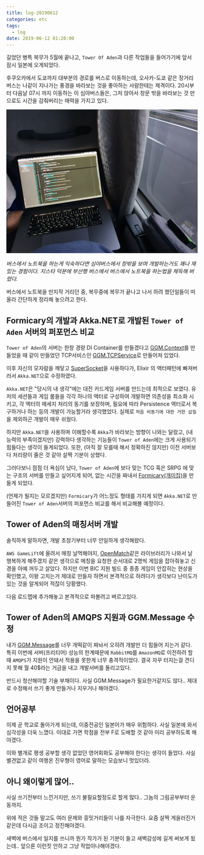 ```yaml
---
title: log-20190612
categories: etc
tags:
  - log
date: 2019-06-12 01:20:00
---
```


길었던 병특 복무가 5월에 끝나고, `Tower Of Aden`과 다른 작업들을 들어가기에 앞서 잠시 일본에 오게되었다.

후쿠오카에서 도쿄까지 대부분의 경로를 버스로 이동하는데, 오사카-도쿄 같은 장거리버스는 나같이 지나가는 풍경을 바라보는 것을 좋아하는 사람한테는 제격이다. 20시부터 다음날 07시 까지 이동하는 이 심야버스들은, 그저 앉아서 창문 밖을 바라보는 것 만으로도 시간을 감춰버리는 매력을 가지고 있다.

![버스개발](/images/coding_in_bus_00.jpeg)

*버스에서 노트북을 하는게 익숙하다면 심야버스에서 창밖을 보며 개발하는거도 꽤나 재밌는 경험이다. 지스타 덕분에 부산행 버스에서 버스에서 노트북을 하는법을 체득해 버렸다.*

버스에서 노트북을 만지작 거리던 중, 복무중에 복무가 끝나고 나서 하려 했던일들이 떠올라 간단하게 정리해 놓으려고 한다.

## Formicary의 개발과 Akka.NET로 개발된 `Tower of Aden` 서버의 퍼포먼스 비교

`Tower of Aden`의 서버는 한창 경량 DI Container를 만들겠다고 [GGM.Context](https://github.com/goodgoodmangames/GGM.Context)를 만들었을 때 같이 만들었던 TCP서비스인 [GGM.TCPService](https://github.com/GoodGoodManGames/GGM.TCPService)로 만들어져 있었다.

이후 자신의 모자람을 깨닿고 [SuperSocket](https://github.com/kerryjiang/SuperSocket)을 사용하다가, Elixir 의 액터패턴에 빠져버러서 `Akka.NET`으로 수정하였다.

`Akka.NET`은 "당시의 내 생각"에는 대전 카드게임 서버를 만드는데 최적으로 보였다. 유저의 세션들과 게임 룸들을 각각 하나의 액터로 구성하여 개발하면 의존성을 최소화 시키고, 각 액터의 메세지 처리의 동기를 보장하며, 필요에 따라 Persistence 액터로서 복구하거나 하는 등의 개발이 가능할거라 생각했었다. 실제로 `처음 비동기에 대한 거한 삽질`을 제외하곤 개발이 매우 쉬웠다.

하지만 `Akka.NET`을 사용하며 이해할수록 `Akka`가 바라보는 방향이 나와는 달랐고, (내 능력의 부족이겠지만) 강력하다 생각하는 기능들이 `Tower of Aden`에는 크게 사용되기 힘들다는 생각이 들게되었다. 또한, (아직 잘 모를때 해서 정확하진 않지만) 이전 서버보다 처리량이 줄은 것 같아 살짝 기분이 상했다.

그러다보니 점점 더 욕심이 났다, `Tower of Aden`에 보다 맞는 TCG 혹은 SRPG 에 맞는 구조의 서버를 만들고 싶어지게 되어, 없는 시간을 짜내서 [Formicary(개미집)](https://github.com/GoodGoodJM/Formicary)을 만들게 되었다.

(언제가 될지는 모르겠지만) `Formicary`가 어느정도 형태를 가지게 되면 `Akka.NET`로 만들어진 `Tower of Aden`서버의 퍼포먼스 비교를 해서 비교해볼 예정이다.

## Tower of Aden의 매칭서버 개발

솔직하게 말하자면, 개발 초창기부터 너무 안일하게 생각해왔다.

`AWS GameLift`에 올려서 매칭 날먹해야지, [OpenMatch](https://cloud.google.com/blog/products/open-source/open-match-flexible-and-extensible-matchmaking-for-games)같은 라이브러리가 나와서 날 행복하게 해주겠지 같은 생각으로 메칭을 요청한 순서대로 2명씩 게임을 잡아줘놓고 신경을 아예 꺼두고 살았다. 하지만 이번 BIC 지원 빌드 중 종종 게임이 안잡히는 현상을 확인했고, 이왕 고치는거 제대로 만들자 하면서 본격적으로 하려다가 생각보다 난이도가 있는 것을 알게되어 적잖이 당황했다.

다음 로드맵에 추가해놓고 본격적으로 파볼려고 벼르고있다.

## Tower of Aden의 AMQPS 지원과 GGM.Message 수정

내가 [GGM.Message](https://github.com/goodgoodmangames/ggm.message)를 너무 개떡같이 짜놔서 오히려 개발만 더 힘들어 지는거 같다. 특히 이번에 서버(프리티어) 성능의 한계때문에 `RabbitMQ`를 `AmazonMQ`로 이전하려 할때 `AMQPS`가 지원이 안돼서 적용을 못한게 너무 충격적이었다. 결국 자꾸 터지는걸 견디지 못해 월 40$라는 거금을 내고 개발서버를 돌리고있다.

반드시 청산해야할 기술 부채이다. 사실 GGM.Message가 필요한거같지도 않다.. 제대로 수정해서 쓰기 좋게 만들거나 지우거나 해야겠다.

## 언어공부

이제 곧 학교로 돌아가게 되는데, 이중전공인 일본어가 매우 위험하다. 사실 일본에 와서 심각성을 더욱 느꼈다. 이대로 가면 학점을 전부 F로 도배할 것 같아 미리 공부하도록 해야겠다.

이와 별개로 평생 공부할 생각 없었던 영어회화도 공부해야 한다는 생각이 들었다. 사실 별견없고 같이 여행온 진우형이 영어로 말하는 모습보니 멋있더라.

## 아니 왜이렇게 많어..

사실 쓰기전부터 느낀거지만, 쓰기 불필요할정도로 할게 많다.. 그놈의 그림공부부터 운동까지.

위에 적은 것들 말고도 여러 문제와 흥밋거리들이 나를 자극한다. 요즘 살짝 게을러진거같은데 다시금 조이고 정진해야겠다.

새벽에 버스에서 일지를 쓰니까 뭔가 작가가 된 기분이 들고 새벽감성에 길게 써보게 됬는데.. 앞으론 이런짓 안하고 그냥 작업이나해야겠다.